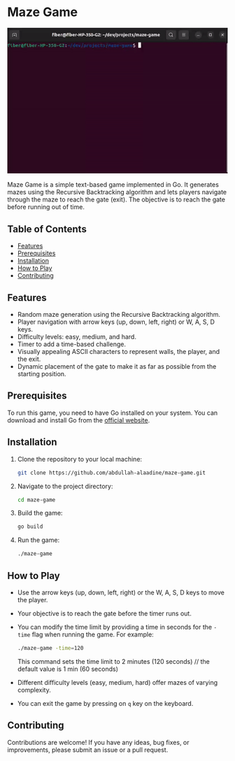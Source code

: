 # Maze Game

![Maze Game Gif](./maze-game.gif)

Maze Game is a simple text-based game implemented in Go. It generates mazes using the Recursive Backtracking algorithm and lets players navigate through the maze to reach the gate (exit). The objective is to reach the gate before running out of time.

## Table of Contents

- [Features](#features)
- [Prerequisites](#prerequisites)
- [Installation](#installation)
- [How to Play](#how-to-play)
- [Contributing](#contributing)
<!-- - [License](#license) -->

## Features

- Random maze generation using the Recursive Backtracking algorithm.
- Player navigation with arrow keys (up, down, left, right) or W, A, S, D keys.
- Difficulty levels: easy, medium, and hard.
- Timer to add a time-based challenge.
- Visually appealing ASCII characters to represent walls, the player, and the exit.
- Dynamic placement of the gate to make it as far as possible from the starting position.

## Prerequisites

To run this game, you need to have Go installed on your system. You can download and install Go from the [official website](https://go.dev/dl/).

## Installation

1.  Clone the repository to your local machine:

    ```sh
    git clone https://github.com/abdullah-alaadine/maze-game.git
    ```

2.  Navigate to the project directory:

    ```sh
    cd maze-game
    ```

3.  Build the game:

    ```sh
    go build
    ```

4.  Run the game:

    ```sh
    ./maze-game
    ```

## How to Play

- Use the arrow keys (up, down, left, right) or the W, A, S, D keys to move the player.
- Your objective is to reach the gate before the timer runs out.
- You can modify the time limit by providing a time in seconds for the `-time` flag when running the game. For example:

    ```sh
    ./maze-game -time=120
    ```

  This command sets the time limit to 2 minutes (120 seconds) // the default value is 1 min (60 seconds)
- Different difficulty levels (easy, medium, hard) offer mazes of varying complexity.
- You can exit the game by pressing on `q` key on the keyboard.

## Contributing

Contributions are welcome! If you have any ideas, bug fixes, or improvements, please submit an issue or a pull request.
